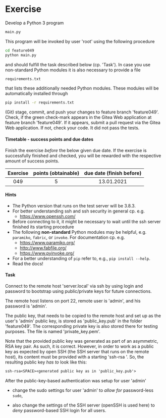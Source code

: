 # Exercise

Develop a Python 3 program

```sh
main.py
```

This program will be invoked by user 'root' using the
following procedure

```sh
cd feature049
python main.py
```

and should fulfill the task described below (cp. 'Task'). In case you
use non-standard Python modules it is also necessary to provide a file

```sh
requirements.txt
```

that lists these additionally needed Python modules. These modules will
be automatically installed through

```sh
pip install -r requirements.txt
```

(Git) stage, commit, and push your changes to feature
branch 'feature049'. Check, if the green check-mark appears in the
Gitea Web application at feature branch 'feature049'. If it appears,
submit a pull request via the Gitea Web application. If not, check your code.
It did not pass the tests.

  
#### Timetable - success points and due dates

Finish the exercise *before* the below given due date. If the exercise is
successfully finished and checked, you will be rewarded with the respective
amount of success points.

|Exercise    |points (obtainable)                   |due date (finish before)|
|:--------:  |:--------:                            |:--------:              |
|049|5|13.01.2021|


#### Hints

- The Python version that runs on the test server will be 3.8.3.
- For better understanding ssh and ssh security in general cp. e.g.
  - https://www.openssh.com/
- Before connecting to it, it might be necessary to wait until the ssh server
  finished its starting procedure
- The following **non-standard** Python modules may be helpful,
  e.g. `paramiko`, `fabric`, or `invoke`. For documentation cp. e.g.
  - https://www.paramiko.org/
  - http://www.fabfile.org/
  - https://www.pyinvoke.org/
- For a better understanding of `pip` refer to, e.g., `pip install --help`.
- Read the docs!

#### Task

Connect to the remote host 'server.local' via ssh by using login and password
to bootstrap using public/private keys for future connections.

The remote host listens on port 22, remote user is 'admin', and his password
is 'admin'.

The public key, that needs to be copied to the remote host and set up as the
user's 'admin' public key, is stored as 'public_key.pub' in the folder
'feature049'. The corresponding private key is also stored there
for testing purposes. The file is named 'private_key.pem'.

Note that the provided public key was generated as part of an asymmetric, RSA
key pair. As such, it is correct. However, in order to work as a public key
as expected by open SSH (the SSH server that runs on the remote host), its
content must be provided with a starting 'ssh-rsa '. So, the resulting
public key *has to* look like this:

```txt
ssh-rsa<SPACE><generated public key as in 'public_key.pub'>
```

After the public-key-based authentication was setup for user 'admin'

- change the sudo settings for user 'admin' to *allow for* password-less `sudo`,

- also change the settings of the SSH server (openSSH is used here) to *deny*
  password-based SSH login for all users.